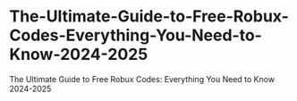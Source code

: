 # The-Ultimate-Guide-to-Free-Robux-Codes-Everything-You-Need-to-Know-2024-2025
The Ultimate Guide to Free Robux Codes: Everything You Need to Know 2024-2025
